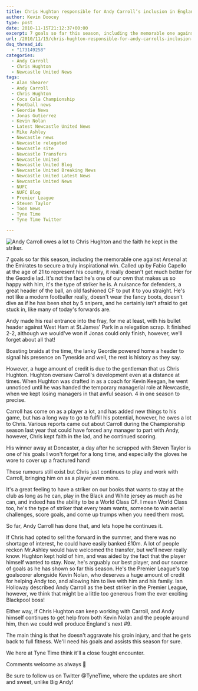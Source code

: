 ```yaml
---
title: Chris Hughton responsible for Andy Carroll’s inclusion in England squad
author: Kevin Doocey
type: post
date: 2010-11-15T21:12:37+00:00
excerpt: 7 goals so far this season, including the memorable one against Arsenal at the Emirates to secure a truly inspirational..
url: /2010/11/15/chris-hughton-responsible-for-andy-carrolls-inclusion-in-england-squad/
dsq_thread_id:
  - "173149258"
categories:
  - Andy Carroll
  - Chris Hughton
  - Newcastle United News
tags:
  - Alan Shearer
  - Andy Carroll
  - Chris Hughton
  - Coca Cola Championship
  - Football news
  - Geordie News
  - Jonas Gutierrez
  - Kevin Nolan
  - Latest Newcastle United News
  - Mike Ashley
  - Newcastle news
  - Newcastle relegated
  - Newcastle site
  - Newcastle Transfers
  - Newcastle United
  - Newcastle United Blog
  - Newcastle United Breaking News
  - Newcastle United Latest News
  - Newcastle United News
  - NUFC
  - NUFC Blog
  - Premier League
  - Steven Taylor
  - Toon News
  - Tyne Time
  - Tyne Time Twitter

---
```

![Andy Carroll owes a lot to Chris Hughton and the faith he kept in the striker.](https://static.guim.co.uk/sys-images/Football/Pix/pictures/2010/11/7/1289140510563/Andy-Carroll-006.jpg "Carroll - Owes a lot to Chris Hughton for the faith the man kept in the CF")

7 goals so far this season, including the memorable one against Arsenal at the Emirates to secure a truly inspirational win. Called up by Fabio Capello at the age of 21 to represent his country, it really doesn't get much better for the Geordie lad. It's not the fact he's one of our own that makes us so happy with him, it's the type of striker he is. A nuisance for defenders, a great header  of the ball, an old fashioned CF to put it to you straight. He's not like a modern footballer really, doesn't wear the fancy boots, doesn't dive as if he has been shot by 5 snipers, and he certainly isn't afraid to get stuck in, like many of today's forwards are.

Andy made his real entrance into the fray, for me at least, with his bullet header against West Ham at St.James' Park in a relegation scrap. It finished 2-2, although we would've won if Jonas could only finish, however, we'll forget about all that!

Boasting braids at the time, the lanky Geordie powered home a header to signal his presence on Tyneside and well, the rest is history as they say.

However, a huge amount of credit is due to the gentleman that us Chris Hughton. Hughton oversaw Carroll's development even at a distance at times. When Hughton was drafted in as a coach for Kevin Keegan, he went unnoticed until he was handed the temporary managerial role at Newcastle, when we kept losing managers in that awful season. 4 in one season to precise.

Carroll has come on as a player a lot, and has added new things to his game, but has a long way to go to fulfill his potential, however, he owes a lot to Chris. Various reports came out about Carroll during the Championship season last year that could have forced any manager to part with Andy, however, Chris kept faith in the lad, and he continued scoring.

His winner away at Doncaster, a day after he scrapped with Steven Taylor is one of his goals I won't forget for a long time, and especially the gloves he wore to cover up a fractured hand!

These rumours still exist but Chris just continues to play and work with Carroll, bringing him on as a player even more.

It's a great feeling to have a striker on our books that wants to stay at the club as long as he can, play in the Black and White jersey as much as he can, and indeed has the ability to be a World Class CF. I mean World Class too, he's the type of striker that every team wants, someone to win aerial challenges, score goals, and come up trumps when you need them most.

So far, Andy Carroll has done that, and lets hope he continues it.

If Chris had opted to sell the forward in the summer, and there was no shortage of interest, he could have easily banked £10m. A lot of people reckon Mr.Ashley would have welcomed the transfer, but we'll never really know. Hughton kept hold of him, and was aided by the fact that the player himself wanted to stay. Now, he's arguably our best player, and our source of goals as he has shown so far this season. He's the Premier League's top goalscorer alongside Kevin Nolan, who deserves a huge amount of credit for helping Andy too, and allowing him to live with him and his family. Ian Holloway described Andy Carroll as the best striker in the Premier League, however, we think that might be a little too generous from the ever exciting Blackpool boss!

Either way, if Chris Hughton can keep working with Carroll, and Andy himself continues to get help from both Kevin Nolan and the people around him, then we could well produce England's next #9.

The main thing is that he doesn't aggravate his groin injury, and that he gets back to full fitness. We'll need his goals and assists this season for sure.

We here at Tyne Time think it'll a close fought encounter.

Comments welcome as always 🙂

Be sure to follow us on Twitter @TyneTime, where the updates are short and sweet, unlike Big Andy!
